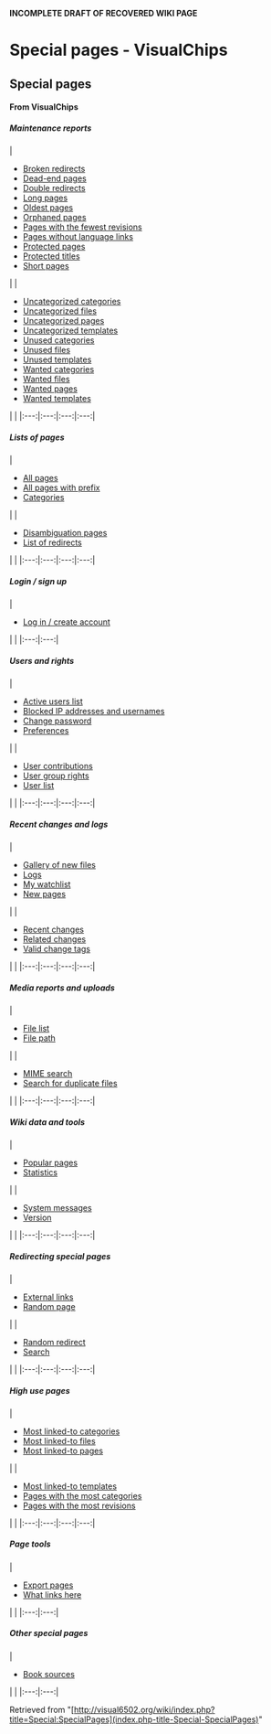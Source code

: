 **INCOMPLETE DRAFT OF RECOVERED WIKI PAGE**

# Special pages - VisualChips

## Special pages

#### From VisualChips

##### Maintenance reports

|

- [Broken redirects](index.php-title-Special-BrokenRedirects)
- [Dead-end pages](index.php-title-Special-DeadendPages)
- [Double redirects](index.php-title-Special-DoubleRedirects)
- [Long pages](index.php-title-Special-LongPages)
- [Oldest pages](index.php-title-Special-AncientPages)
- [Orphaned pages](index.php-title-Special-LonelyPages)
- [Pages with the fewest revisions](index.php-title-Special-FewestRevisions)
- [Pages without language links](index.php-title-Special-WithoutInterwiki)
- [Protected pages](index.php-title-Special-ProtectedPages)
- [Protected titles](index.php-title-Special-ProtectedTitles)
- [Short pages](index.php-title-Special-ShortPages)

| |

- [Uncategorized categories](index.php-title-Special-UncategorizedCategories)
- [Uncategorized files](index.php-title-Special-UncategorizedFiles)
- [Uncategorized pages](index.php-title-Special-UncategorizedPages)
- [Uncategorized templates](index.php-title-Special-UncategorizedTemplates)
- [Unused categories](index.php-title-Special-UnusedCategories)
- [Unused files](index.php-title-Special-UnusedFiles)
- [Unused templates](index.php-title-Special-UnusedTemplates)
- [Wanted categories](index.php-title-Special-WantedCategories)
- [Wanted files](index.php-title-Special-WantedFiles)
- [Wanted pages](index.php-title-Special-WantedPages)
- [Wanted templates](index.php-title-Special-WantedTemplates)

| |
|:---:|:---:|:---:|:---:|

##### Lists of pages

|

- [All pages](index.php-title-Special-AllPages)
- [All pages with prefix](index.php-title-Special-PrefixIndex)
- [Categories](index.php-title-Special-Categories)

| |

- [Disambiguation pages](index.php-title-Special-Disambiguations)
- [List of redirects](index.php-title-Special-ListRedirects)

| |
|:---:|:---:|:---:|:---:|

##### Login / sign up

|

- [Log in / create account](index.php-title-Special-UserLogin)

| |
|:---:|:---:|

##### Users and rights

|

- [Active users list](index.php-title-Special-ActiveUsers)
- [Blocked IP addresses and usernames](index.php-title-Special-BlockList)
- [Change password](index.php-title-Special-ChangePassword)
- [Preferences](index.php-title-Special-Preferences)

| |

- [User contributions](index.php-title-Special-Contributions)
- [User group rights](index.php-title-Special-ListGroupRights)
- [User list](index.php-title-Special-ListUsers)

| |
|:---:|:---:|:---:|:---:|

##### Recent changes and logs

|

- [Gallery of new files](index.php-title-Special-NewFiles)
- [Logs](index.php-title-Special-Log)
- [My watchlist](index.php-title-Special-Watchlist)
- [New pages](index.php-title-Special-NewPages)

| |

- [Recent changes](index.php-title-Special-RecentChanges)
- [Related changes](index.php-title-Special-RecentChangesLinked)
- [Valid change tags](index.php-title-Special-Tags)

| |
|:---:|:---:|:---:|:---:|

##### Media reports and uploads

|

- [File list](index.php-title-Special-ListFiles)
- [File path](index.php-title-Special-FilePath)

| |

- [MIME search](index.php-title-Special-MIMESearch)
- [Search for duplicate files](index.php-title-Special-FileDuplicateSearch)

| |
|:---:|:---:|:---:|:---:|

##### Wiki data and tools

|

- [Popular pages](index.php-title-Special-PopularPages)
- [Statistics](index.php-title-Special-Statistics)

| |

- [System messages](index.php-title-Special-AllMessages)
- [Version](index.php-title-Special-Version)

| |
|:---:|:---:|:---:|:---:|

##### Redirecting special pages

|

- [External links](index.php-title-Special-LinkSearch)
- [Random page](index.php-title-Special-Random)

| |

- [Random redirect](index.php-title-Special-RandomRedirect)
- [Search](index.php-title-Special-Search)

| |
|:---:|:---:|:---:|:---:|

##### High use pages

|

- [Most linked-to categories](index.php-title-Special-MostLinkedCategories)
- [Most linked-to files](index.php-title-Special-MostLinkedFiles)
- [Most linked-to pages](index.php-title-Special-MostLinkedPages)

| |

- [Most linked-to templates](index.php-title-Special-MostLinkedTemplates)
- [Pages with the most categories](index.php-title-Special-MostCategories)
- [Pages with the most revisions](index.php-title-Special-MostRevisions)

| |
|:---:|:---:|:---:|:---:|

##### Page tools

|

- [Export pages](index.php-title-Special-Export)
- [What links here](index.php-title-Special-WhatLinksHere)

| |
|:---:|:---:|

##### Other special pages

|

- [Book sources](index.php-title-Special-BookSources)

| |
|:---:|:---:|

Retrieved from "[http://visual6502.org/wiki/index.php?title=Special:SpecialPages](index.php-title-Special-SpecialPages)"

